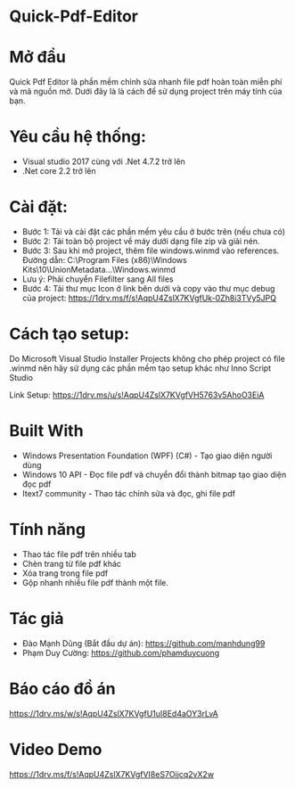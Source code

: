 # Quick-Pdf-Editor

# Mở đầu
Quick Pdf Editor là phần mềm chỉnh sửa nhanh file pdf hoàn toàn miễn phí và mã nguồn mở.
Dưới đây là là cách để sử dụng project trên máy tính của bạn.

# Yêu cầu hệ thống:
- Visual studio 2017 cùng với .Net 4.7.2 trở lên
- .Net core 2.2 trở lên

# Cài đặt: 
- Bước 1: Tải và cài đặt các phần mềm yêu cầu ở bước trên (nếu chưa có)
- Bước 2: Tải toàn bộ project về máy dưới dạng file zip và giải nén.
- Bước 3: Sau khi mở project, thêm file windows.winmd vào references. Đường dẫn: C:\Program Files (x86)\Windows Kits\10\UnionMetadata\...\Windows.winmd
- Lưu ý: Phải chuyển Filefilter sang All files
- Bước 4: Tải thư mục Icon ở link bên dưới và copy vào thư mục debug của project: 
https://1drv.ms/f/s!AqpU4ZslX7KVgfUk-0Zh8i3TVy5JPQ

# Cách tạo setup:
Do Microsoft Visual Studio Installer Projects không cho phép project có file .winmd nên hãy sử dụng các phần mềm tạo setup khác như Inno Script Studio

Link Setup: https://1drv.ms/u/s!AqpU4ZslX7KVgfVH5763v5AhoO3EiA

# Built With
- Windows Presentation Foundation (WPF) (C#) - Tạo giao diện người dùng
- Windows 10 API - Đọc file pdf và chuyển đổi thành bitmap tạo giao diện đọc pdf
- Itext7 community - Thao tác chỉnh sửa và đọc, ghi file pdf

# Tính năng
- Thao tác file pdf trên nhiều tab
- Chèn trang từ file pdf khác
- Xóa trang trong file pdf
- Gộp nhanh nhiều file pdf thành một file.

# Tác giả
- Đào Mạnh Dũng (Bắt đầu dự án): https://github.com/manhdung99
- Phạm Duy Cường: https://github.com/phamduycuong

# Báo cáo đồ án
https://1drv.ms/w/s!AqpU4ZslX7KVgfU1uI8Ed4aOY3rLvA

# Video Demo
https://1drv.ms/f/s!AqpU4ZslX7KVgfVI8eS7Oijcq2vX2w
